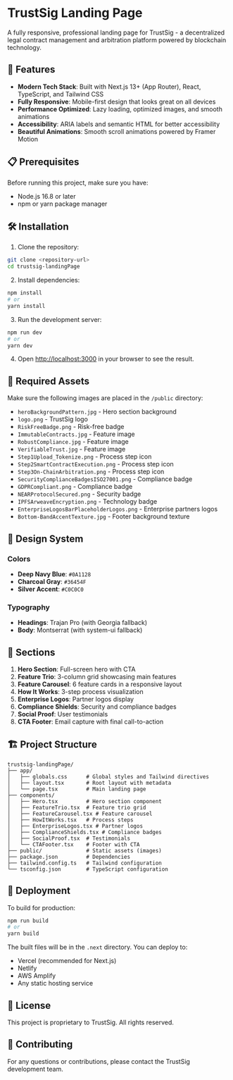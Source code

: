 # TrustSig Landing Page

A fully responsive, professional landing page for TrustSig - a decentralized legal contract management and arbitration platform powered by blockchain technology.

## 🚀 Features

- **Modern Tech Stack**: Built with Next.js 13+ (App Router), React, TypeScript, and Tailwind CSS
- **Fully Responsive**: Mobile-first design that looks great on all devices
- **Performance Optimized**: Lazy loading, optimized images, and smooth animations
- **Accessibility**: ARIA labels and semantic HTML for better accessibility
- **Beautiful Animations**: Smooth scroll animations powered by Framer Motion

## 📋 Prerequisites

Before running this project, make sure you have:

- Node.js 16.8 or later
- npm or yarn package manager

## 🛠️ Installation

1. Clone the repository:
```bash
git clone <repository-url>
cd trustsig-landingPage
```

2. Install dependencies:
```bash
npm install
# or
yarn install
```

3. Run the development server:
```bash
npm run dev
# or
yarn dev
```

4. Open [http://localhost:3000](http://localhost:3000) in your browser to see the result.

## 📁 Required Assets

Make sure the following images are placed in the `/public` directory:

- `heroBackgroundPattern.jpg` - Hero section background
- `logo.png` - TrustSig logo
- `RiskFreeBadge.png` - Risk-free badge
- `ImmutableContracts.jpg` - Feature image
- `RobustCompliance.jpg` - Feature image
- `VerifiableTrust.jpg` - Feature image
- `Step1Upload_Tokenize.png` - Process step icon
- `Step2SmartContractExecution.png` - Process step icon
- `Step3On-ChainArbitration.png` - Process step icon
- `SecurityComplianceBadgesISO27001.png` - Compliance badge
- `GDPRCompliant.png` - Compliance badge
- `NEARProtocolSecured.png` - Security badge
- `IPFSArweaveEncryption.png` - Technology badge
- `EnterpriseLogosBarPlaceholderLogos.png` - Enterprise partners logos
- `Bottom-BandAccentTexture.jpg` - Footer background texture

## 🎨 Design System

### Colors
- **Deep Navy Blue**: `#0A1128`
- **Charcoal Gray**: `#36454F`
- **Silver Accent**: `#C0C0C0`

### Typography
- **Headings**: Trajan Pro (with Georgia fallback)
- **Body**: Montserrat (with system-ui fallback)

## 📱 Sections

1. **Hero Section**: Full-screen hero with CTA
2. **Feature Trio**: 3-column grid showcasing main features
3. **Feature Carousel**: 6 feature cards in a responsive layout
4. **How It Works**: 3-step process visualization
5. **Enterprise Logos**: Partner logos display
6. **Compliance Shields**: Security and compliance badges
7. **Social Proof**: User testimonials
8. **CTA Footer**: Email capture with final call-to-action

## 🏗️ Project Structure

```
trustsig-landingPage/
├── app/
│   ├── globals.css      # Global styles and Tailwind directives
│   ├── layout.tsx       # Root layout with metadata
│   └── page.tsx         # Main landing page
├── components/
│   ├── Hero.tsx         # Hero section component
│   ├── FeatureTrio.tsx  # Feature trio grid
│   ├── FeatureCarousel.tsx # Feature carousel
│   ├── HowItWorks.tsx   # Process steps
│   ├── EnterpriseLogos.tsx # Partner logos
│   ├── ComplianceShields.tsx # Compliance badges
│   ├── SocialProof.tsx  # Testimonials
│   └── CTAFooter.tsx    # Footer with CTA
├── public/              # Static assets (images)
├── package.json         # Dependencies
├── tailwind.config.ts   # Tailwind configuration
└── tsconfig.json        # TypeScript configuration
```

## 🚀 Deployment

To build for production:

```bash
npm run build
# or
yarn build
```

The built files will be in the `.next` directory. You can deploy to:

- Vercel (recommended for Next.js)
- Netlify
- AWS Amplify
- Any static hosting service

## 📄 License

This project is proprietary to TrustSig. All rights reserved.

## 🤝 Contributing

For any questions or contributions, please contact the TrustSig development team. 